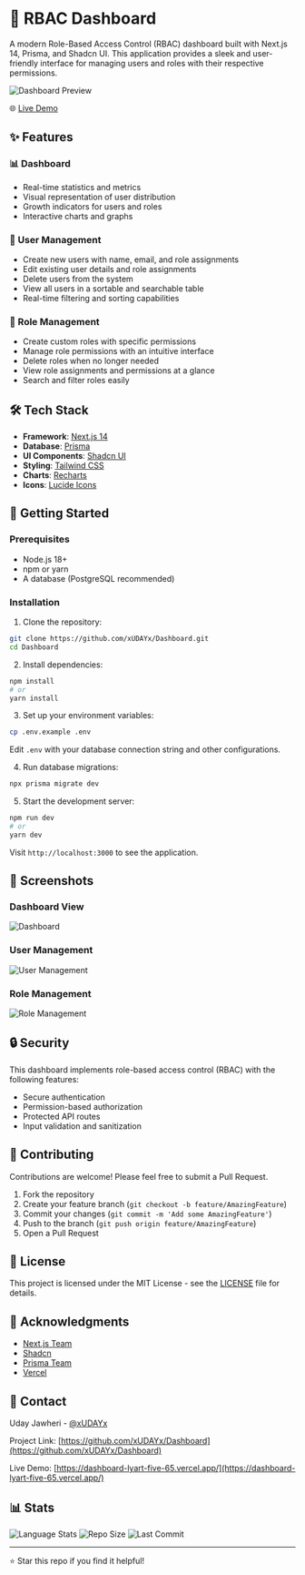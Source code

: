 # 🚀 RBAC Dashboard

A modern Role-Based Access Control (RBAC) dashboard built with Next.js 14, Prisma, and Shadcn UI. This application provides a sleek and user-friendly interface for managing users and roles with their respective permissions.

![Dashboard Preview](./public/dashboard-preview.png)

🌐 [Live Demo](https://dashboard-lyart-five-65.vercel.app/)

## ✨ Features

### 📊 Dashboard
- Real-time statistics and metrics
- Visual representation of user distribution
- Growth indicators for users and roles
- Interactive charts and graphs

### 👥 User Management
- Create new users with name, email, and role assignments
- Edit existing user details and role assignments
- Delete users from the system
- View all users in a sortable and searchable table
- Real-time filtering and sorting capabilities

### 🔐 Role Management
- Create custom roles with specific permissions
- Manage role permissions with an intuitive interface
- Delete roles when no longer needed
- View role assignments and permissions at a glance
- Search and filter roles easily

## 🛠️ Tech Stack

- **Framework**: [Next.js 14](https://nextjs.org/)
- **Database**: [Prisma](https://www.prisma.io/)
- **UI Components**: [Shadcn UI](https://ui.shadcn.com/)
- **Styling**: [Tailwind CSS](https://tailwindcss.com/)
- **Charts**: [Recharts](https://recharts.org/)
- **Icons**: [Lucide Icons](https://lucide.dev/)

## 🚀 Getting Started

### Prerequisites

- Node.js 18+ 
- npm or yarn
- A database (PostgreSQL recommended)

### Installation

1. Clone the repository:
```bash
git clone https://github.com/xUDAYx/Dashboard.git
cd Dashboard
```

2. Install dependencies:
```bash
npm install
# or
yarn install
```

3. Set up your environment variables:
```bash
cp .env.example .env
```
Edit `.env` with your database connection string and other configurations.

4. Run database migrations:
```bash
npx prisma migrate dev
```

5. Start the development server:
```bash
npm run dev
# or
yarn dev
```

Visit `http://localhost:3000` to see the application.

## 📱 Screenshots

### Dashboard View
![Dashboard](./public/dashboard.png)

### User Management
![User Management](./public/users.png)

### Role Management
![Role Management](./public/roles.png)

## 🔒 Security

This dashboard implements role-based access control (RBAC) with the following features:
- Secure authentication
- Permission-based authorization
- Protected API routes
- Input validation and sanitization

## 🤝 Contributing

Contributions are welcome! Please feel free to submit a Pull Request.

1. Fork the repository
2. Create your feature branch (`git checkout -b feature/AmazingFeature`)
3. Commit your changes (`git commit -m 'Add some AmazingFeature'`)
4. Push to the branch (`git push origin feature/AmazingFeature`)
5. Open a Pull Request

## 📝 License

This project is licensed under the MIT License - see the [LICENSE](LICENSE) file for details.

## 🙏 Acknowledgments

- [Next.js Team](https://nextjs.org/)
- [Shadcn](https://twitter.com/shadcn)
- [Prisma Team](https://www.prisma.io/)
- [Vercel](https://vercel.com/)

## 📧 Contact

Uday Jawheri - [@xUDAYx](https://github.com/xUDAYx)

Project Link: [https://github.com/xUDAYx/Dashboard](https://github.com/xUDAYx/Dashboard)

Live Demo: [https://dashboard-lyart-five-65.vercel.app/](https://dashboard-lyart-five-65.vercel.app/)

## 📊 Stats

![Language Stats](https://img.shields.io/github/languages/top/xUDAYx/Dashboard)
![Repo Size](https://img.shields.io/github/repo-size/xUDAYx/Dashboard)
![Last Commit](https://img.shields.io/github/last-commit/xUDAYx/Dashboard)

---
⭐️ Star this repo if you find it helpful!
